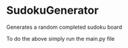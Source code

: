 # SudokuGenerator
Generates a random completed sudoku board

To do the above simply run the main.py file
